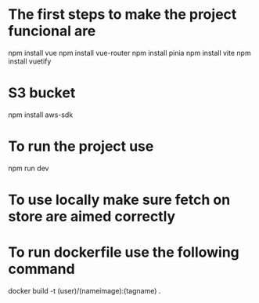 # The first steps to make the project funcional are

npm install vue
npm install vue-router
npm install pinia
npm install vite
npm install vuetify

# S3 bucket

npm install aws-sdk

# To run the project use

npm run dev

# To use locally make sure fetch on store are aimed correctly

# To run dockerfile use the following command

docker build -t (user)/(nameimage):(tagname) .

